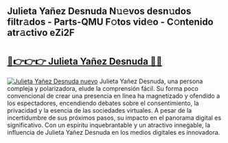 ## Julieta Yañez Desnuda N𝚞𝚎vos desn𝚞dos filtr𝚊dos - Parts-QMU F𝚘tos vid𝚎o - C𝚘ntenido atr𝚊ctivo eZi2F

# <h2><a href="http://mbcctc.tromn.icu/?c=Julieta+Ya%c3%b1ez+Desnuda">🔗👉👉👉 Julieta Yañez Desnuda 🔗🔗</a></h2>

[![Julieta Yañez Desnuda nuevo](https://i.imgur.com/pEAQMta.gif)](http://mbcctc.tromn.icu/?c=Julieta+Ya%c3%b1ez+Desnuda)
Julieta Yañez Desnuda, una persona compleja y polarizadora, elude la comprensión fácil. Su forma poco convencional de crear una presencia en línea ha magnetizado y ofendido a los espectadores, encendiendo debates sobre el consentimiento, la privacidad y la esencia de las sociedades virtuales. A pesar de la incertidumbre de sus próximos pasos, su impacto en el panorama digital es significativo. Con un espíritu inquebrantable y un atractivo innegable, la influencia de Julieta Yañez Desnuda en los medios digitales es innovadora.
